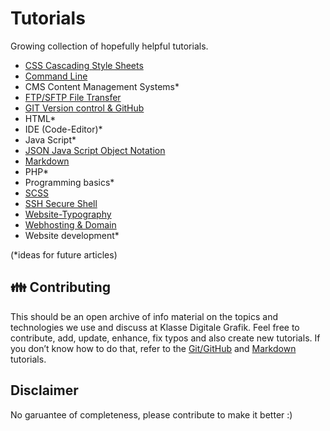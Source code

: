 # Tutorials

Growing collection of hopefully helpful tutorials.

- [CSS Cascading Style Sheets](CSS.md)
- [Command Line](CommandLine.md)
- CMS Content Management Systems*
- [FTP/SFTP File Transfer](FTP.md)
- [GIT Version control & GitHub](GIT.md)
- HTML*
- IDE (Code-Editor)*
- Java Script*
- [JSON Java Script Object Notation](JSON.md)
- [Markdown](Markdown.md)
- PHP*
- Programming basics*
- [SCSS](SCSS.md)
- [SSH Secure Shell](SSH.md)
- [Website-Typography](Website-Typography.md)
- [Webhosting & Domain](Webhosting-Domain.md)
- Website development*

(*ideas for future articles)

## 👪 Contributing

This should be an open archive of info material on the topics and technologies we use and discuss at Klasse Digitale Grafik.
Feel free to contribute, add, update, enhance, fix typos and also create new tutorials. If you don’t know how to do that, refer to the [Git/GitHub](GIT.md) and [Markdown](Markdown.md) tutorials.

## Disclaimer

No garuantee of completeness, please contribute to make it better :)
